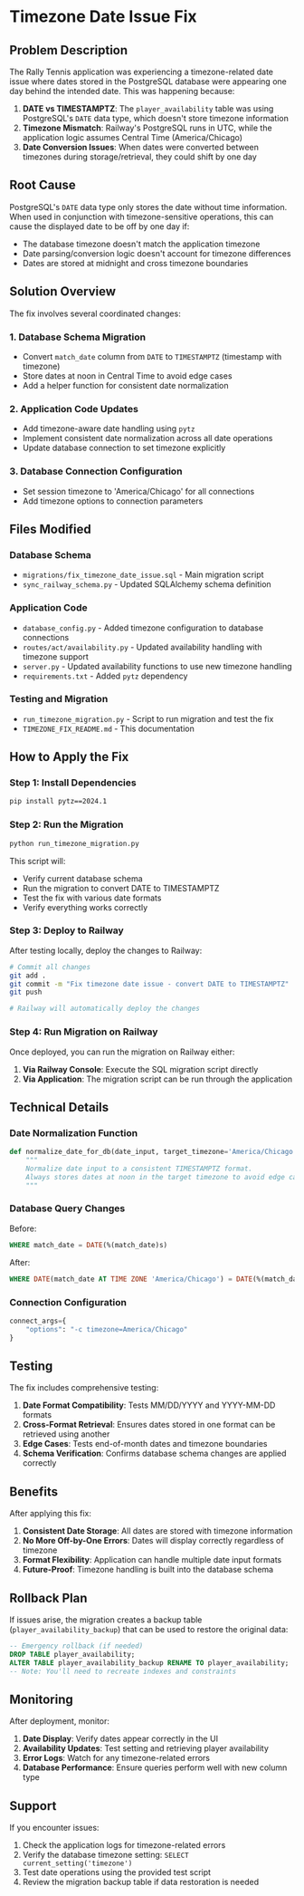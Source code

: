 # Timezone Date Issue Fix

## Problem Description

The Rally Tennis application was experiencing a timezone-related date issue where dates stored in the PostgreSQL database were appearing one day behind the intended date. This was happening because:

1. **DATE vs TIMESTAMPTZ**: The `player_availability` table was using PostgreSQL's `DATE` data type, which doesn't store timezone information
2. **Timezone Mismatch**: Railway's PostgreSQL runs in UTC, while the application logic assumes Central Time (America/Chicago)
3. **Date Conversion Issues**: When dates were converted between timezones during storage/retrieval, they could shift by one day

## Root Cause

PostgreSQL's `DATE` data type only stores the date without time information. When used in conjunction with timezone-sensitive operations, this can cause the displayed date to be off by one day if:

- The database timezone doesn't match the application timezone
- Date parsing/conversion logic doesn't account for timezone differences
- Dates are stored at midnight and cross timezone boundaries

## Solution Overview

The fix involves several coordinated changes:

### 1. Database Schema Migration
- Convert `match_date` column from `DATE` to `TIMESTAMPTZ` (timestamp with timezone)
- Store dates at noon in Central Time to avoid edge cases
- Add a helper function for consistent date normalization

### 2. Application Code Updates
- Add timezone-aware date handling using `pytz`
- Implement consistent date normalization across all date operations
- Update database connection to set timezone explicitly

### 3. Database Connection Configuration
- Set session timezone to 'America/Chicago' for all connections
- Add timezone options to connection parameters

## Files Modified

### Database Schema
- `migrations/fix_timezone_date_issue.sql` - Main migration script
- `sync_railway_schema.py` - Updated SQLAlchemy schema definition

### Application Code
- `database_config.py` - Added timezone configuration to database connections
- `routes/act/availability.py` - Updated availability handling with timezone support
- `server.py` - Updated availability functions to use new timezone handling
- `requirements.txt` - Added `pytz` dependency

### Testing and Migration
- `run_timezone_migration.py` - Script to run migration and test the fix
- `TIMEZONE_FIX_README.md` - This documentation

## How to Apply the Fix

### Step 1: Install Dependencies
```bash
pip install pytz==2024.1
```

### Step 2: Run the Migration
```bash
python run_timezone_migration.py
```

This script will:
- Verify current database schema
- Run the migration to convert DATE to TIMESTAMPTZ
- Test the fix with various date formats
- Verify everything works correctly

### Step 3: Deploy to Railway
After testing locally, deploy the changes to Railway:

```bash
# Commit all changes
git add .
git commit -m "Fix timezone date issue - convert DATE to TIMESTAMPTZ"
git push

# Railway will automatically deploy the changes
```

### Step 4: Run Migration on Railway
Once deployed, you can run the migration on Railway either:

1. **Via Railway Console**: Execute the SQL migration script directly
2. **Via Application**: The migration script can be run through the application

## Technical Details

### Date Normalization Function
```python
def normalize_date_for_db(date_input, target_timezone='America/Chicago'):
    """
    Normalize date input to a consistent TIMESTAMPTZ format.
    Always stores dates at noon in the target timezone to avoid edge cases.
    """
```

### Database Query Changes
Before:
```sql
WHERE match_date = DATE(%(match_date)s)
```

After:
```sql
WHERE DATE(match_date AT TIME ZONE 'America/Chicago') = DATE(%(match_date)s AT TIME ZONE 'America/Chicago')
```

### Connection Configuration
```python
connect_args={
    "options": "-c timezone=America/Chicago"
}
```

## Testing

The fix includes comprehensive testing:

1. **Date Format Compatibility**: Tests MM/DD/YYYY and YYYY-MM-DD formats
2. **Cross-Format Retrieval**: Ensures dates stored in one format can be retrieved using another
3. **Edge Cases**: Tests end-of-month dates and timezone boundaries
4. **Schema Verification**: Confirms database schema changes are applied correctly

## Benefits

After applying this fix:

1. **Consistent Date Storage**: All dates are stored with timezone information
2. **No More Off-by-One Errors**: Dates will display correctly regardless of timezone
3. **Format Flexibility**: Application can handle multiple date input formats
4. **Future-Proof**: Timezone handling is built into the database schema

## Rollback Plan

If issues arise, the migration creates a backup table (`player_availability_backup`) that can be used to restore the original data:

```sql
-- Emergency rollback (if needed)
DROP TABLE player_availability;
ALTER TABLE player_availability_backup RENAME TO player_availability;
-- Note: You'll need to recreate indexes and constraints
```

## Monitoring

After deployment, monitor:

1. **Date Display**: Verify dates appear correctly in the UI
2. **Availability Updates**: Test setting and retrieving player availability
3. **Error Logs**: Watch for any timezone-related errors
4. **Database Performance**: Ensure queries perform well with new column type

## Support

If you encounter issues:

1. Check the application logs for timezone-related errors
2. Verify the database timezone setting: `SELECT current_setting('timezone')`
3. Test date operations using the provided test script
4. Review the migration backup table if data restoration is needed 